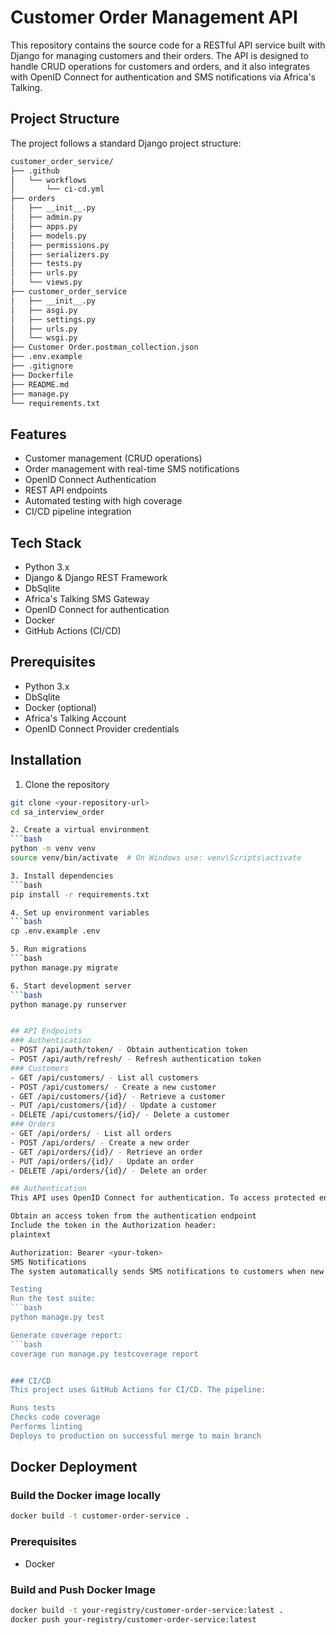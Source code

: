 # Customer Order Management API
This repository contains the source code for a RESTful API service built with Django for managing customers and their orders. The API is designed to handle CRUD operations for customers and orders, and it also integrates with OpenID Connect for authentication and SMS notifications via Africa's Talking.

## Project Structure
The project follows a standard Django project structure:
```bash
customer_order_service/
├── .github
│   └── workflows
│       └── ci-cd.yml
├── orders
│   ├── __init__.py
│   ├── admin.py
│   ├── apps.py
│   ├── models.py
│   ├── permissions.py
│   ├── serializers.py
│   ├── tests.py
│   ├── urls.py
│   └── views.py
├── customer_order_service
│   ├── __init__.py
│   ├── asgi.py
│   ├── settings.py
│   ├── urls.py
│   └── wsgi.py
├── Customer Order.postman_collection.json
├── .env.example
├── .gitignore
├── Dockerfile
├── README.md
├── manage.py
└── requirements.txt
```

## Features

- Customer management (CRUD operations)
- Order management with real-time SMS notifications
- OpenID Connect Authentication
- REST API endpoints
- Automated testing with high coverage
- CI/CD pipeline integration

## Tech Stack

- Python 3.x
- Django & Django REST Framework
- DbSqlite
- Africa's Talking SMS Gateway
- OpenID Connect for authentication
- Docker
- GitHub Actions (CI/CD)

## Prerequisites

- Python 3.x
- DbSqlite
- Docker (optional)
- Africa's Talking Account
- OpenID Connect Provider credentials

## Installation

1. Clone the repository
```bash
git clone <your-repository-url>
cd sa_interview_order

2. Create a virtual environment
```bash
python -m venv venv
source venv/bin/activate  # On Windows use: venv\Scripts\activate

3. Install dependencies
```bash
pip install -r requirements.txt

4. Set up environment variables
```bash
cp .env.example .env

5. Run migrations
```bash
python manage.py migrate

6. Start development server
```bash
python manage.py runserver


## API Endpoints
### Authentication
- POST /api/auth/token/ - Obtain authentication token
- POST /api/auth/refresh/ - Refresh authentication token
### Customers
- GET /api/customers/ - List all customers
- POST /api/customers/ - Create a new customer
- GET /api/customers/{id}/ - Retrieve a customer
- PUT /api/customers/{id}/ - Update a customer
- DELETE /api/customers/{id}/ - Delete a customer
### Orders
- GET /api/orders/ - List all orders
- POST /api/orders/ - Create a new order
- GET /api/orders/{id}/ - Retrieve an order
- PUT /api/orders/{id}/ - Update an order
- DELETE /api/orders/{id}/ - Delete an order

## Authentication
This API uses OpenID Connect for authentication. To access protected endpoints:

Obtain an access token from the authentication endpoint
Include the token in the Authorization header:
plaintext

Authorization: Bearer <your-token>
SMS Notifications
The system automatically sends SMS notifications to customers when new orders are created using Africa's Talking SMS gateway.

Testing
Run the test suite:
```bash
python manage.py test

Generate coverage report:
```bash
coverage run manage.py testcoverage report


### CI/CD
This project uses GitHub Actions for CI/CD. The pipeline:

Runs tests
Checks code coverage
Performs linting
Deploys to production on successful merge to main branch
```
## Docker Deployment

### Build the Docker image locally
```bash
docker build -t customer-order-service .
```

### Prerequisites
- Docker

### Build and Push Docker Image
```bash
docker build -t your-registry/customer-order-service:latest .
docker push your-registry/customer-order-service:latest